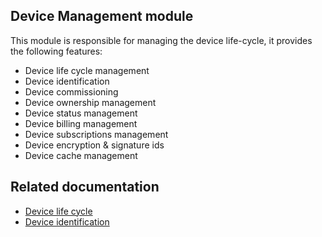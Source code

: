 ## Device Management module
This module is responsible for managing the device life-cycle, it provides the following features:
- Device life cycle management
- Device identification
- Device commissioning
- Device ownership management
- Device status management
- Device billing management
- Device subscriptions management
- Device encryption & signature ids
- Device cache management

## Related documentation
- [Device life cycle](./device_lifecycle.md)
- [Device identification](./device_identification.md)

